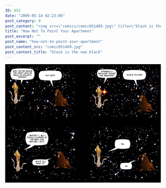 ```yaml
---
ID: 652
date: "2009-05-14 02:23:06"
post_category: 0
post_content: "<img src=\"comics/comic051409.jpg\" title=\"black is the new black\" />"
title: "How Not To Paint Your Apartment"
post_excerpt: ""
post_name: "how-not-to-paint-your-apartment"
post_content_src: "comic051409.jpg"
post_content_title: "black is the new black"
---
```



[![black is the new black](/comics-hi-res/comic051409.jpg)](/comics-hi-res/comic051409.jpg "black is the new black")
